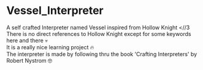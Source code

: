 # Vessel_Interpreter <br>
A self crafted Interpreter named Vessel inspired from Hollow Knight <//3 <br>
There is no direct references to Hollow Knight except for some keywords here and there 💀 <br>
It is a really nice learning project 🔥 <br>
The interpreter is made by following thru the book 'Crafting Interpreters' by Robert Nystrom 🤓<br>
